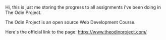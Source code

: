 Hi, this is just me storing the progress to all assignments i've been doing in The Odin Project. 

The Odin Project is an open source Web Development Course.

Here's the official link to the page: https://www.theodinproject.com/